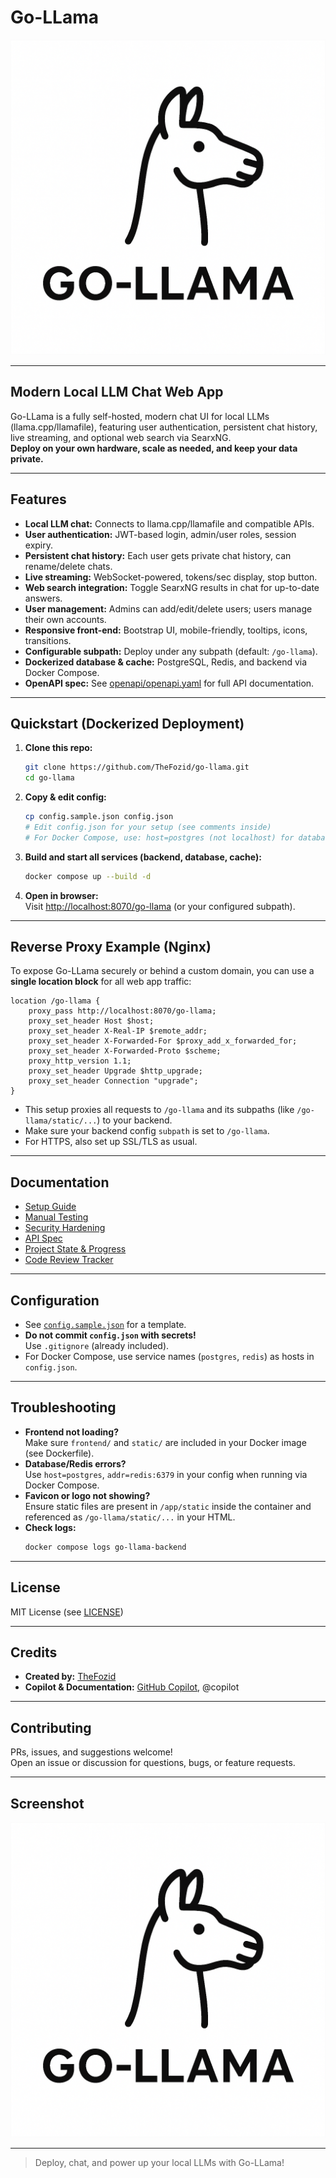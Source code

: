 # Go-LLama

![Go-Llama Logo](static/Go-Llama-logo.png)

---

## Modern Local LLM Chat Web App

Go-LLama is a fully self-hosted, modern chat UI for local LLMs (llama.cpp/llamafile), featuring user authentication, persistent chat history, live streaming, and optional web search via SearxNG.  
**Deploy on your own hardware, scale as needed, and keep your data private.**

---

## Features

- **Local LLM chat:** Connects to llama.cpp/llamafile and compatible APIs.  
- **User authentication:** JWT-based login, admin/user roles, session expiry.
- **Persistent chat history:** Each user gets private chat history, can rename/delete chats.
- **Live streaming:** WebSocket-powered, tokens/sec display, stop button.
- **Web search integration:** Toggle SearxNG results in chat for up-to-date answers.
- **User management:** Admins can add/edit/delete users; users manage their own accounts.
- **Responsive front-end:** Bootstrap UI, mobile-friendly, tooltips, icons, transitions.
- **Configurable subpath:** Deploy under any subpath (default: `/go-llama`).
- **Dockerized database & cache:** PostgreSQL, Redis, and backend via Docker Compose.
- **OpenAPI spec:** See [openapi/openapi.yaml](openapi/openapi.yaml) for full API documentation.

---

## Quickstart (Dockerized Deployment)

1. **Clone this repo:**
    ```sh
    git clone https://github.com/TheFozid/go-llama.git
    cd go-llama
    ```

2. **Copy & edit config:**
    ```sh
    cp config.sample.json config.json
    # Edit config.json for your setup (see comments inside)
    # For Docker Compose, use: host=postgres (not localhost) for database, addr=redis:6379 for Redis
    ```

3. **Build and start all services (backend, database, cache):**
    ```sh
    docker compose up --build -d
    ```

4. **Open in browser:**  
   Visit [http://localhost:8070/go-llama](http://localhost:8070/go-llama) (or your configured subpath).

---

## Reverse Proxy Example (Nginx)

To expose Go-LLama securely or behind a custom domain, you can use a **single location block** for all web app traffic:

```nginx
location /go-llama {
    proxy_pass http://localhost:8070/go-llama;
    proxy_set_header Host $host;
    proxy_set_header X-Real-IP $remote_addr;
    proxy_set_header X-Forwarded-For $proxy_add_x_forwarded_for;
    proxy_set_header X-Forwarded-Proto $scheme;
    proxy_http_version 1.1;
    proxy_set_header Upgrade $http_upgrade;
    proxy_set_header Connection "upgrade";
}
```

- This setup proxies all requests to `/go-llama` and its subpaths (like `/go-llama/static/...`) to your backend.
- Make sure your backend config `subpath` is set to `/go-llama`.
- For HTTPS, also set up SSL/TLS as usual.

---

## Documentation

- [Setup Guide](SETUP.md)
- [Manual Testing](MANUAL_TESTING.md)
- [Security Hardening](HARDENING.md)
- [API Spec](openapi/openapi.yaml)
- [Project State & Progress](PROJECT_STATE.md)
- [Code Review Tracker](CODE_REVIEW_TRACKER.md)

---

## Configuration

- See [`config.sample.json`](config.sample.json) for a template.
- **Do not commit `config.json` with secrets!**  
  Use `.gitignore` (already included).
- For Docker Compose, use service names (`postgres`, `redis`) as hosts in `config.json`.

---

## Troubleshooting

- **Frontend not loading?**  
  Make sure `frontend/` and `static/` are included in your Docker image (see Dockerfile).
- **Database/Redis errors?**  
  Use `host=postgres`, `addr=redis:6379` in your config when running via Docker Compose.
- **Favicon or logo not showing?**  
  Ensure static files are present in `/app/static` inside the container and referenced as `/go-llama/static/...` in your HTML.
- **Check logs:**  
  ```sh
  docker compose logs go-llama-backend
  ```

---

## License

MIT License (see [LICENSE](LICENSE))

---

## Credits

- **Created by:** [TheFozid](https://github.com/TheFozid)
- **Copilot & Documentation:** [GitHub Copilot](https://github.com/features/copilot), @copilot

---

## Contributing

PRs, issues, and suggestions welcome!  
Open an issue or discussion for questions, bugs, or feature requests.

---

## Screenshot

![Go-Llama Logo](static/Go-Llama-logo.png)

---

> Deploy, chat, and power up your local LLMs with Go-LLama!

